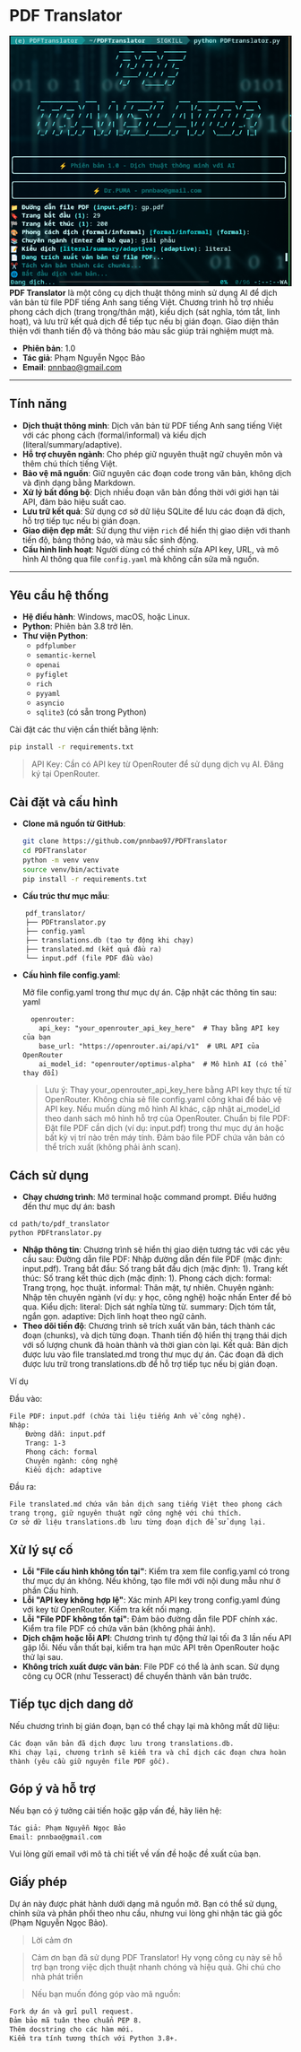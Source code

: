 # PDF Translator
![giao diện CLI](images/image.png)
**PDF Translator** là một công cụ dịch thuật thông minh sử dụng AI để dịch văn bản từ file PDF tiếng Anh sang tiếng Việt. Chương trình hỗ trợ nhiều phong cách dịch (trang trọng/thân mật), kiểu dịch (sát nghĩa, tóm tắt, linh hoạt), và lưu trữ kết quả dịch để tiếp tục nếu bị gián đoạn. Giao diện thân thiện với thanh tiến độ và thông báo màu sắc giúp trải nghiệm mượt mà.

- **Phiên bản**: 1.0
- **Tác giả**: Phạm Nguyễn Ngọc Bảo
- **Email**: [pnnbao@gmail.com](mailto:pnnbao@gmail.com)

---

## Tính năng

- **Dịch thuật thông minh**: Dịch văn bản từ PDF tiếng Anh sang tiếng Việt với các phong cách (formal/informal) và kiểu dịch (literal/summary/adaptive).
- **Hỗ trợ chuyên ngành**: Cho phép giữ nguyên thuật ngữ chuyên môn và thêm chú thích tiếng Việt.
- **Bảo vệ mã nguồn**: Giữ nguyên các đoạn code trong văn bản, không dịch và định dạng bằng Markdown.
- **Xử lý bất đồng bộ**: Dịch nhiều đoạn văn bản đồng thời với giới hạn tải API, đảm bảo hiệu suất cao.
- **Lưu trữ kết quả**: Sử dụng cơ sở dữ liệu SQLite để lưu các đoạn đã dịch, hỗ trợ tiếp tục nếu bị gián đoạn.
- **Giao diện đẹp mắt**: Sử dụng thư viện `rich` để hiển thị giao diện với thanh tiến độ, bảng thông báo, và màu sắc sinh động.
- **Cấu hình linh hoạt**: Người dùng có thể chỉnh sửa API key, URL, và mô hình AI thông qua file `config.yaml` mà không cần sửa mã nguồn.

---

## Yêu cầu hệ thống

- **Hệ điều hành**: Windows, macOS, hoặc Linux.
- **Python**: Phiên bản 3.8 trở lên.
- **Thư viện Python**:
  - `pdfplumber`
  - `semantic-kernel`
  - `openai`
  - `pyfiglet`
  - `rich`
  - `pyyaml`
  - `asyncio`
  - `sqlite3` (có sẵn trong Python)

Cài đặt các thư viện cần thiết bằng lệnh:

```bash
pip install -r requirements.txt
```

> API Key: Cần có API key từ OpenRouter để sử dụng dịch vụ AI. Đăng ký tại OpenRouter.

## Cài đặt và cấu hình

- **Clone mã nguồn từ GitHub**:
     ```bash
     git clone https://github.com/pnnbao97/PDFTranslator
     cd PDFTranslator
     python -m venv venv
     source venv/bin/activate
     pip install -r requirements.txt

- **Cấu trúc thư mục mẫu**:
```
    pdf_translator/
    ├── PDFtranslator.py
    ├── config.yaml
    ├── translations.db (tạo tự động khi chạy)
    ├── translated.md (kết quả đầu ra)
    └── input.pdf (file PDF đầu vào)
```
- **Cấu hình file config.yaml**:

    Mở file config.yaml trong thư mục dự án.
    Cập nhật các thông tin sau:
    yaml

        openrouter:
          api_key: "your_openrouter_api_key_here"  # Thay bằng API key của bạn
          base_url: "https://openrouter.ai/api/v1"  # URL API của OpenRouter
          ai_model_id: "openrouter/optimus-alpha"  # Mô hình AI (có thể thay đổi)
    > Lưu ý:
            Thay your_openrouter_api_key_here bằng API key thực tế từ OpenRouter.
            Không chia sẻ file config.yaml công khai để bảo vệ API key.
            Nếu muốn dùng mô hình AI khác, cập nhật ai_model_id theo danh sách mô hình hỗ trợ của OpenRouter.
    Chuẩn bị file PDF:
        Đặt file PDF cần dịch (ví dụ: input.pdf) trong thư mục dự án hoặc bất kỳ vị trí nào trên máy tính.
        Đảm bảo file PDF chứa văn bản có thể trích xuất (không phải ảnh scan).

## Cách sử dụng

- **Chạy chương trình**:
        Mở terminal hoặc command prompt.
        Điều hướng đến thư mục dự án:
        bash
```
cd path/to/pdf_translator
python PDFtranslator.py
```
- **Nhập thông tin**: Chương trình sẽ hiển thị giao diện tương tác với các yêu cầu sau:
        Đường dẫn file PDF: Nhập đường dẫn đến file PDF (mặc định: input.pdf).
        Trang bắt đầu: Số trang bắt đầu dịch (mặc định: 1).
        Trang kết thúc: Số trang kết thúc dịch (mặc định: 1).
        Phong cách dịch:
            formal: Trang trọng, học thuật.
            informal: Thân mật, tự nhiên.
        Chuyên ngành: Nhập tên chuyên ngành (ví dụ: y học, công nghệ) hoặc nhấn Enter để bỏ qua.
        Kiểu dịch:
            literal: Dịch sát nghĩa từng từ.
            summary: Dịch tóm tắt, ngắn gọn.
            adaptive: Dịch linh hoạt theo ngữ cảnh.
- **Theo dõi tiến độ**:
        Chương trình sẽ trích xuất văn bản, tách thành các đoạn (chunks), và dịch từng đoạn.
        Thanh tiến độ hiển thị trạng thái dịch với số lượng chunk đã hoàn thành và thời gian còn lại.
    Kết quả:
        Bản dịch được lưu vào file translated.md trong thư mục dự án.
        Các đoạn đã dịch được lưu trữ trong translations.db để hỗ trợ tiếp tục nếu bị gián đoạn.

Ví dụ

Đầu vào:

    File PDF: input.pdf (chứa tài liệu tiếng Anh về công nghệ).
    Nhập:
        Đường dẫn: input.pdf
        Trang: 1-3
        Phong cách: formal
        Chuyên ngành: công nghệ
        Kiểu dịch: adaptive

Đầu ra:

    File translated.md chứa văn bản dịch sang tiếng Việt theo phong cách trang trọng, giữ nguyên thuật ngữ công nghệ với chú thích.
    Cơ sở dữ liệu translations.db lưu từng đoạn dịch để sử dụng lại.

## Xử lý sự cố

- **Lỗi "File cấu hình không tồn tại"**:
        Kiểm tra xem file config.yaml có trong thư mục dự án không.
        Nếu không, tạo file mới với nội dung mẫu như ở phần Cấu hình.
- **Lỗi "API key không hợp lệ"**:
        Xác minh API key trong config.yaml đúng với key từ OpenRouter.
        Kiểm tra kết nối mạng.
- **Lỗi "File PDF không tồn tại"**:
        Đảm bảo đường dẫn file PDF chính xác.
        Kiểm tra file PDF có chứa văn bản (không phải ảnh).
- **Dịch chậm hoặc lỗi API**:
        Chương trình tự động thử lại tối đa 3 lần nếu API gặp lỗi.
        Nếu vẫn thất bại, kiểm tra hạn mức API trên OpenRouter hoặc thử lại sau.
- **Không trích xuất được văn bản**:
        File PDF có thể là ảnh scan. Sử dụng công cụ OCR (như Tesseract) để chuyển thành văn bản trước.

## Tiếp tục dịch dang dở

Nếu chương trình bị gián đoạn, bạn có thể chạy lại mà không mất dữ liệu:

    Các đoạn văn bản đã dịch được lưu trong translations.db.
    Khi chạy lại, chương trình sẽ kiểm tra và chỉ dịch các đoạn chưa hoàn thành (yêu cầu giữ nguyên file PDF gốc).

## Góp ý và hỗ trợ

Nếu bạn có ý tưởng cải tiến hoặc gặp vấn đề, hãy liên hệ:

    Tác giả: Phạm Nguyễn Ngọc Bảo
    Email: pnnbao@gmail.com

Vui lòng gửi email với mô tả chi tiết về vấn đề hoặc đề xuất của bạn.
## Giấy phép

Dự án này được phát hành dưới dạng mã nguồn mở. Bạn có thể sử dụng, chỉnh sửa và phân phối theo nhu cầu, nhưng vui lòng ghi nhận tác giả gốc (Phạm Nguyễn Ngọc Bảo).
>Lời cảm ơn

>Cảm ơn bạn đã sử dụng PDF Translator! Hy vọng công cụ này sẽ hỗ trợ bạn trong việc dịch thuật nhanh chóng và hiệu quả.
Ghi chú cho nhà phát triển

>Nếu bạn muốn đóng góp vào mã nguồn:

    Fork dự án và gửi pull request.
    Đảm bảo mã tuân theo chuẩn PEP 8.
    Thêm docstring cho các hàm mới.
    Kiểm tra tính tương thích với Python 3.8+.
